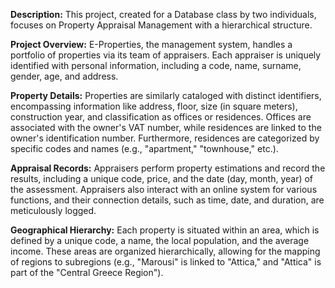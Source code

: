 **Description:**
This project, created for a Database class by two individuals, focuses on Property Appraisal Management with a hierarchical structure.

**Project Overview:**
E-Properties, the management system, handles a portfolio of properties via its team of appraisers. Each appraiser is uniquely identified with personal information, including a code, name, surname, gender, age, and address.

**Property Details:**
Properties are similarly cataloged with distinct identifiers, encompassing information like address, floor, size (in square meters), construction year, and classification as offices or residences. Offices are associated with the owner's VAT number, while residences are linked to the owner's identification number. Furthermore, residences are categorized by specific codes and names (e.g., "apartment," "townhouse," etc.).

**Appraisal Records:**
Appraisers perform property estimations and record the results, including a unique code, price, and the date (day, month, year) of the assessment. Appraisers also interact with an online system for various functions, and their connection details, such as time, date, and duration, are meticulously logged.

**Geographical Hierarchy:**
Each property is situated within an area, which is defined by a unique code, a name, the local population, and the average income. These areas are organized hierarchically, allowing for the mapping of regions to subregions (e.g., "Marousi" is linked to "Attica," and "Attica" is part of the "Central Greece Region").

